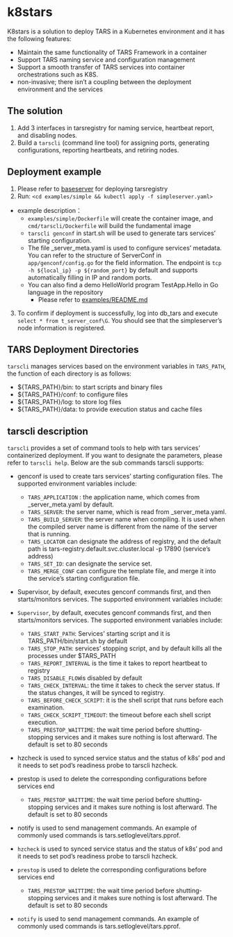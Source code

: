# k8stars
K8stars is a solution to deploy TARS in a Kubernetes environment and it has the following features: 
* Maintain the same functionality of TARS Framework in a container
* Support TARS naming service and configuration management 
* Support a smooth transfer of TARS services into container orchestrations such as K8S. 
* non-invasive; there isn’t a coupling between the deployment environment and the services
## The solution
1. Add 3 interfaces in tarsregistry for naming service, heartbeat report, and disabling nodes. 
2. Build a `tarscli` (command line tool) for assigning ports, generating configurations, reporting heartbeats, and retiring nodes. 
## Deployment example
1. Please refer to [baseserver](https://github.com/TarsCloud/K8STARS/blob/master/baseserver/README.md) for deploying tarsregistry 
2. Run:
  `<cd examples/simple && kubectl apply -f simpleserver.yaml>`
* example description：
  * `examples/simple/Dockerfile` will create the container image, and `cmd/tarscli/Dockerfile` will build the fundamental image
  * `tarscli genconf` in start.sh will be used to generate tars services’ starting configuration. 
  * The file _server_meta.yaml is used to configure services’ metadata. You can refer to the structure of ServerConf in `app/genconf/config.go` for the field information. The endpoint is `tcp -h ${local_ip} -p ${random_port}` by default and supports automatically filling in IP and random ports. 
  * You can also find a demo HelloWorld program TestApp.Hello in Go language in the repository
    * Please refer to [examples/README.md](https://github.com/TarsCloud/K8STARS/tree/master/examples)
3. To confirm if deployment is successfully, log into db_tars and execute `select * from t_server_conf\G`. You should see that the simpleserver’s node information is registered. 
## TARS Deployment Directories
`tarscli` manages services based on the environment variables in `TARS_PATH`, the function of each directory is as follows: 
* ${TARS_PATH}/bin: to start scripts and binary files
* ${TARS_PATH}/conf: to configure files
* ${TARS_PATH}/log: to store log files
* ${TARS_PATH}/data: to provide execution status and cache files
 
## tarscli description
`tarscli` provides a set of command tools to help with tars services’ containerized deployment. If you want to designate the parameters, please refer to `tarscli help`. Below are the sub commands tarscli supports: 
* genconf is used to create tars services’ starting configuration files. The supported environment variables include: 
  * `TARS_APPLICATION` : the application name, which comes from _server_meta.yaml by default. 
  * `TARS_SERVER`: the server name, which is read from _server_meta.yaml. 
  * `TARS_BUILD_SERVER`: the server name when compiling. It is used when the compiled server name is different from the name of the server that is running. 
  * `TARS_LOCATOR` can designate the address of registry, and the default path is tars-registry.default.svc.cluster.local -p 17890 (service’s address) 
  * `TARS_SET_ID`: can designate the service set. 
  * `TARS_MERGE_CONF` can configure the template file, and merge it into the service’s starting configuration file. 
* Supervisor, by default, executes genconf commands first, and then starts/monitors services. The supported environment variables include: 
* `Supervisor`, by default, executes genconf commands first, and then starts/monitors services. The supported environment variables include: 
  * `TARS_START_PATH`: Services’ starting script and it is TARS_PATH/bin/start.sh by default
  * `TARS_STOP_PATH`: services’ stopping script, and by default kills all the processes under $TARS_PATH 
  * `TARS_REPORT_INTERVAL` is the time it takes to report heartbeat to registry 
  * `TARS_DISABLE_FLOW`is disabled by default
  * `TARS_CHECK_INTERVAL`: the time it takes to check the server status. If the status changes, it will be synced to registry.
  * `TARS_BEFORE_CHECK_SCRIPT`: it is the shell script that runs before each examination. 
  * `TARS_CHECK_SCRIPT_TIMEOUT`: the timeout before each shell script execution. 
  * `TARS_PRESTOP_WAITTIME`: the wait time period before shutting-stopping services and it makes sure nothing is lost afterward. The default is set to 80 seconds

* hzcheck is used to synced service status and the status of k8s’ pod and it needs to set pod’s readiness probe to tarscli hzcheck.
* prestop is used to delete the corresponding configurations before services end
  * `TARS_PRESTOP_WAITTIME`: the wait time period before shutting-stopping services and it makes sure nothing is lost afterward. The default is set to 80 seconds
* notify is used to send management commands. An example of commonly used commands is tars.setloglevel/tars.pprof.
* `hzcheck` is used to synced service status and the status of k8s’ pod and it needs to set pod’s readiness probe to tarscli hzcheck.
* `prestop` is used to delete the corresponding configurations before services end
  * `TARS_PRESTOP_WAITTIME`: the wait time period before shutting-stopping services and it makes sure nothing is lost afterward. The default is set to 80 seconds
* `notify` is used to send management commands. An example of commonly used commands is tars.setloglevel/tars.pprof.
 
 
